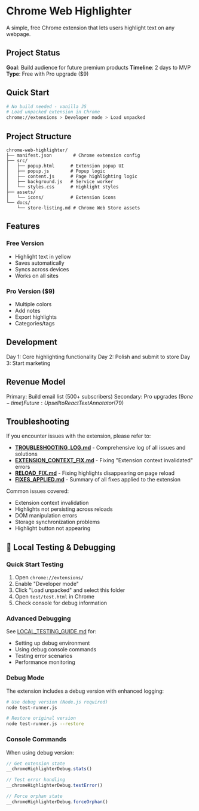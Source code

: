 # Chrome Web Highlighter

A simple, free Chrome extension that lets users highlight text on any webpage.

## Project Status

**Goal**: Build audience for future premium products
**Timeline**: 2 days to MVP
**Type**: Free with Pro upgrade ($9)

## Quick Start

```bash
# No build needed - vanilla JS
# Load unpacked extension in Chrome
chrome://extensions > Developer mode > Load unpacked
```

## Project Structure

```
chrome-web-highlighter/
├── manifest.json        # Chrome extension config
├── src/
│   ├── popup.html      # Extension popup UI
│   ├── popup.js        # Popup logic
│   ├── content.js      # Page highlighting logic
│   ├── background.js   # Service worker
│   └── styles.css      # Highlight styles
├── assets/
│   └── icons/          # Extension icons
└── docs/
    └── store-listing.md # Chrome Web Store assets
```

## Features

### Free Version
- Highlight text in yellow
- Saves automatically
- Syncs across devices
- Works on all sites

### Pro Version ($9)
- Multiple colors
- Add notes
- Export highlights
- Categories/tags

## Development

Day 1: Core highlighting functionality
Day 2: Polish and submit to store
Day 3: Start marketing

## Revenue Model

Primary: Build email list (500+ subscribers)
Secondary: Pro upgrades ($9 one-time)
Future: Upsell to React Text Annotator ($79)

## Troubleshooting

If you encounter issues with the extension, please refer to:
- **[TROUBLESHOOTING_LOG.md](TROUBLESHOOTING_LOG.md)** - Comprehensive log of all issues and solutions
- **[EXTENSION_CONTEXT_FIX.md](EXTENSION_CONTEXT_FIX.md)** - Fixing "Extension context invalidated" errors
- **[RELOAD_FIX.md](RELOAD_FIX.md)** - Fixing highlights disappearing on page reload
- **[FIXES_APPLIED.md](FIXES_APPLIED.md)** - Summary of all fixes applied to the extension

Common issues covered:
- Extension context invalidation
- Highlights not persisting across reloads
- DOM manipulation errors
- Storage synchronization problems
- Highlight button not appearing

## 🧪 Local Testing & Debugging

### Quick Start Testing
1. Open `chrome://extensions/`
2. Enable "Developer mode"
3. Click "Load unpacked" and select this folder
4. Open `test/test.html` in Chrome
5. Check console for debug information

### Advanced Debugging
See [LOCAL_TESTING_GUIDE.md](LOCAL_TESTING_GUIDE.md) for:
- Setting up debug environment
- Using debug console commands
- Testing error scenarios
- Performance monitoring

### Debug Mode
The extension includes a debug version with enhanced logging:
```bash
# Use debug version (Node.js required)
node test-runner.js

# Restore original version
node test-runner.js --restore
```

### Console Commands
When using debug version:
```javascript
// Get extension state
__chromeHighlighterDebug.stats()

// Test error handling
__chromeHighlighterDebug.testError()

// Force orphan state
__chromeHighlighterDebug.forceOrphan()
```